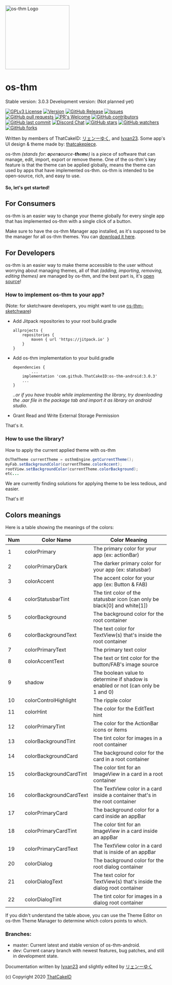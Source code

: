<img src="https://camo.githubusercontent.com/84e92946ff1424e159ca2d72f2227ff1a5545838879df9afdad1ce6e6776d077/68747470733a2f2f6d656469612e646973636f72646170702e6e65742f6174746163686d656e74732f3733373239383335383232313430363234312f3737383038333730343237383438323938352f32303230303832315f3133323133312e706e673f77696474683d373032266865696768743d373032" alt="os-thm Logo" width="200"/>

 # os-thm
 Stable version: 3.0.3
 Development version: (Not planned yet)
 
[![GPLv3 License](https://img.shields.io/badge/License-GPL%20v3-yellow.svg)](https://opensource.org/licenses/) [![Version](https://badge.fury.io/gh/ThatCakeID%2Fos-thm-android.svg)](https://badge.fury.io/gh/ThatCakeID%2Fos-thm-android) [![GitHub Release](https://img.shields.io/github/release/ThatCakeID/os-thm-android.svg?style=flat)]() [![Issues](https://img.shields.io/github/issues-raw/ThatCakeID/os-thm-android.svg?maxAge=25000)](https://github.com/ThatCakeID/os-thm-android/issues) [![GitHub pull requests](https://img.shields.io/github/issues-pr/ThatCakeID/os-thm-android.svg?style=flat)]() [![PR's Welcome](https://img.shields.io/badge/PRs-welcome-brightgreen.svg?style=flat)](http://makeapullrequest.com) [![GitHub contributors](https://img.shields.io/github/contributors/ThatCakeID/os-thm-android.svg?style=flat)]() [![GitHub last commit](https://img.shields.io/github/last-commit/ThatCakeID/os-thm-android.svg?style=flat)]() [![Discord Chat](https://img.shields.io/discord/737298358221406238.svg)](https://discord.gg/9xCpW8E) [![GitHub stars](https://img.shields.io/github/stars/ThatCakeID/os-thm-android.svg?style=social&label=Stars&style=plastic)]() [![GitHub watchers](https://img.shields.io/github/watchers/ThatCakeID/os-thm-android.svg?style=social&label=Watch&style=plastic)]() [![GitHub forks](https://img.shields.io/github/forks/ThatCakeID/os-thm-android.svg?style=social&label=Fork)](https://github.com/ThatCakeID/os-thm-android)
 

 Written by members of ThatCakeID: [リェンーゆく](https://github.com/ryenyuku), and [Iyxan23](https://github.com/Iyxan23).
 Some app's UI design & theme made by: [thatcakepiece](https://github.com/thatcakepiece).

 os-thm _(stands for: **o**pen**s**ource-**th**e**m**e)_ is a piece of software that can manage, edit, import, export or remove theme. One of the os-thm's key feature is that the theme can be applied globally, means the theme can used by apps that have implemented os-thm.
 os-thm is intended to be open-source, rich, and easy to use.

 #### So, let's get started!

 ## For Consumers
 os-thm is an easier way to change your theme globally for every single app that has implemented os-thm with a single click of a button.

 Make sure to have the os-thm Manager app installed, as it's supposed to be the manager for all os-thm themes. You can [download it here](https://os-thm.thatcakeid.com).

 ## For Developers
 os-thm is an easier way to make theme accessible to the user without worrying about managing themes, all of that _(adding, importing, removing, editing themes)_ are managed by os-thm, and the best part is, it's [open source](https://github.com/ThatCakeID/os-thm-android)!

 ### How to implement os-thm to your app?

 (Note: for sketchware developers, you might want to use [os-thm-sketchware](https://github.com/ThatCakeID/os-thm-sketchware))

  - Add Jitpack repositories to your root build.gradle
    ```
    allprojects {
        repositories {
            maven { url 'https://jitpack.io' }
        }
    }
    ```
 
  - Add os-thm implementation to your build.gradle
    ```
    dependencies {
            ...
       	implementation 'com.github.ThatCakeID:os-thm-android:3.0.3'
       	...
    }
    ```
    _..or if you have trouble while implementing the library, try downloading the .aar file in the package tab and import it as library on android studio._
 
  - Grant Read and Write External Storage Permission
 
 That's it.

 ### How to use the library?
 How to apply the current applied theme with os-thm
 ```java
 OsThmTheme currentTheme = osthmEngine.getCurrentTheme();
 myFab.setBackgroundColor(currentTheme.colorAccent);
 rootView.setBackgroundColor(currentTheme.colorBackground);
 etc...
 ```
 We are currently finding solutions for applying theme to be less tedious, and easier.

 That's it!

 ## Colors meanings

 Here is a table showing the meanings of the colors:

 |Num |Color Name           |Color Meaning                                                                   |
 |----|---------------------|--------------------------------------------------------------------------------|
 | 1|colorPrimary           |The primary color for your app (ex: actionBar)                                  |
 | 2|colorPrimaryDark       |The darker primary color for your app (ex: statusbar)                           |
 | 3|colorAccent            |The accent color for your app (ex: Button & FAB)                                |
 | 4|colorStatusbarTint     |The tint color of the statusbar icon (can only be black[0] and white[1])        |
 | 5|colorBackground        |The background color for the root container                                     |
 | 6|colorBackgroundText    |The text color for TextView(s) that's inside the root container                 |
 | 7|colorPrimaryText       |The primary text color                                                          |
 | 8|colorAccentText        |The text or tint color for the button/FAB's image source                        |
 | 9|shadow                 |The boolean value to determine if shadow is enabled or not (can only be 1 and 0)|
 |10|colorControlHighlight  |The ripple color                                                                |
 |11|colorHint              |The color for the EditText hint                                                 |
 |12|colorPrimaryTint       |The color for the ActionBar icons or items                                      |
 |13|colorBackgroundTint    |The tint color for images in a root container                                   |
 |14|colorBackgroundCard    |The background color for the card in a root container                           |
 |15|colorBackgroundCardTint|The color tint for an ImageView in a card in a root container                   |
 |16|colorBackgroundCardText|The TextView color in a card inside a container that's in the root container    |
 |17|colorPrimaryCard       |The background color for a card inside an appBar                                |
 |18|colorPrimaryCardTint   |The color tint for an ImageView in a card inside an appBar                      |
 |19|colorPrimaryCardText   |The TextView color in a card that is inside of an appBar                        |
 |20|colorDialog            |The background color for the root dialog container                              |
 |21|colorDialogText        |The text color for TextView(s) that's inside the dialog root container          |
 |22|colorDialogTint        |The tint color for images in a dialog root container                            |


 If you didn't understand the table above, you can use the Theme Editor on os-thm Theme Manager to determine which colors points to which.

### Branches:
 - master: Current latest and stable version of os-thm-android.
 - dev: Current canary branch with newest features, bug patches, and still in development state.

 Documentation written by [Iyxan23](https://github.com/Iyxan23) and slightly edited by [リェンーゆく](https://github.com/ryenyuku)

 (c) Copyright 2020 [ThatCakeID](https://github.com/ThatCakeID)

